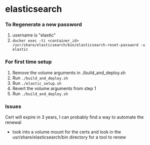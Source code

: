 # elasticsearch

### To Regenerate a new password
1. username is "elastic"
1. `docker exec -ti <container_id> /usr/share/elasticsearch/bin/elasticsearch-reset-password -u elastic`

### For first time setup
1. Remove the volume arguments in ./build_and_deploy.sh
1. Run `./build_and_deploy.sh`
1. Run `./elastic_setup.sh`
1. Revert the volume arguments from step 1
1. Run `./build_and_deploy.sh`

### Issues
Cert will expire in 3 years, I can probably find a way to automate the renewal
- look into a volume mount for the certs and look in the usr/share/elasticsearch/bin directory for a tool to renew